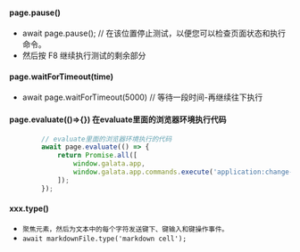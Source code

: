 #### page.pause()
* await page.pause(); // 在该位置停止测试，以便您可以检查页面状态和执行命令。
* 然后按 F8 继续执行测试的剩余部分

#### page.waitForTimeout(time)
* await page.waitForTimeout(5000) // 等待一段时间-再继续往下执行

#### page.evaluate(()=>{}) 在evaluate里面的浏览器环境执行代码
```js
        // evaluate里面的浏览器环境执行的代码
        await page.evaluate(() => {
            return Promise.all([
                window.galata.app,
                window.galata.app.commands.execute('application:change-language', { locale: 'zh-CN' })
            ]);
        });
```

#### xxx.type()
* `聚焦元素，然后为文本中的每个字符发送键下、键输入和键操作事件。`
* `await markdownFile.type('markdown cell');`


